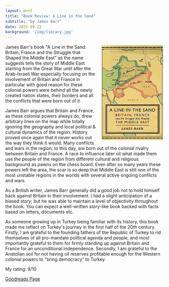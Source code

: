 ```yaml
---
layout: post
title: "Book Review: A Line in the Sand"
subtitle: "by James Barr"
date: 2021-09-22
background: '/img/library.jpg'
---
```

<img style="float: right; width: 40%; padding: 0px 0px 10px 10px" src="/img/book-cover-a-line-in-the-sand.jpg">

James Barr's book "A Line in the Sand: Britain, France and the Struggle that Shaped the Middle East" as the name suggests tells the story of Middle East starting from the Great War until after the Arab–Israeli War especially focusing on the involvement of Britain and France in particular with good reason for these colonial powers were behind all the newly created nation states, their borders and all the conflicts that were born out of it.

James Barr argues that Britain and France, as these colonial powers always do, drew arbitrary lines on the map while totally ignoring the geography and local political & cultural dynamics of the region. History proved once again that it never works out the way they think it would. Many conflicts and wars in the region, to this day, are born out of the colonial rivalry between Britain and France. A race to influence later oil what made them use the people of the region from different cultural and religious background as pawns on the chess board. Even after so many years these powers left the area, the scar is so deep that Middle East is still one of the most unstable regions in the worlds with several active ongoing conflicts and wars.

As a British writer, James Barr generally did a good job not to hold himself back against Britain in their involvement. I had a slight anticipation of a biased story; but he was able to maintain a level of objectivity throughout the book. You can expect a well-written story-like book backed with facts based on letters, documents etc. 

As someone growing up in Turkey being familiar with its history, this book made me reflect on Turkey's journey in the first half of the 20th century. Firstly, I am grateful to the founding fathers of the Republic of Turkey to rid themselves of all pro-mandate political agenda and people, and most importantly grateful to them for firmly standing up against Britain and France for an unconditional independence. Secondly, I am grateful to the Anatolian soil for not having oil reserves profitable enough for the Western colonial powers to "bring democracy" to Turkey.

My rating: 9/10

[Goodreads Page](https://www.goodreads.com/book/show/12121296-a-line-in-the-sand)
